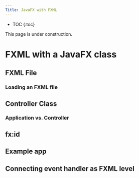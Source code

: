 ```yaml
---
Title: JavaFX with FXML
---
```


* TOC
{:toc}

This page is under construction.

# FXML with a JavaFX class

## FXML File

### Loading an FXML file

## Controller Class

### Application vs. Controller

## fx:id

## Example app

## Connecting event handler as FXML level

